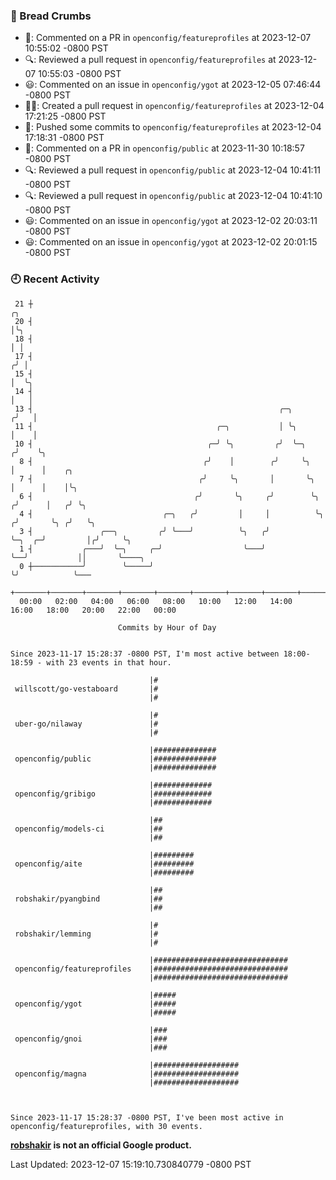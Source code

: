 ### 🍞 Bread Crumbs

 * 💬: Commented on a PR in  `openconfig/featureprofiles` at 2023-12-07 10:55:02 -0800 PST
 * 🔍: Reviewed a pull request in  `openconfig/featureprofiles` at 2023-12-07 10:55:03 -0800 PST
 * 😃: Commented on an issue in `openconfig/ygot` at 2023-12-05 07:46:44 -0800 PST
 * ✍🏼: Created a pull request in `openconfig/featureprofiles` at 2023-12-04 17:21:25 -0800 PST
 * 🚢: Pushed some commits to `openconfig/featureprofiles` at 2023-12-04 17:18:31 -0800 PST
 * 💬: Commented on a PR in  `openconfig/public` at 2023-11-30 10:18:57 -0800 PST
 * 🔍: Reviewed a pull request in  `openconfig/public` at 2023-12-04 10:41:11 -0800 PST
 * 🔍: Reviewed a pull request in  `openconfig/public` at 2023-12-04 10:41:10 -0800 PST
 * 😃: Commented on an issue in `openconfig/ygot` at 2023-12-02 20:03:11 -0800 PST
 * 😃: Commented on an issue in `openconfig/ygot` at 2023-12-02 20:01:15 -0800 PST

### 🕘 Recent Activity
```
 21 ┼                                                                            ╭╮
 20 ┤                                                                            │╰╮
 18 ┤                                                                            │ │
 17 ┤                                                                           ╭╯ │
 15 ┤                                                                           │  ╰╮
 14 ┤                                                                           │   │
 13 ┤                                                       ╭─╮                ╭╯   │
 11 ┤                                         ╭─╮           │ ╰╮               │    │
 10 ┤                                       ╭─╯ ╰╮         ╭╯  ╰─╮            ╭╯    ╰╮
  8 ┤                                      ╭╯    │        ╭╯     ╰╮           │      │    ╭╮
  7 ┤                                     ╭╯     ╰╮       │       ╰╮          │      │    │╰╮
  6 ┤                                    ╭╯       ╰╮     ╭╯        ╰╮        ╭╯      │   ╭╯ ╰╮
  4 ┤                             ╭─╮   ╭╯         │     │          ╰╮      ╭╯       ╰╮ ╭╯   ╰╮
  3 ┤               ╭──╮         ╭╯ ╰───╯          ╰╮   ╭╯           ╰─╮  ╭─╯         │╭╯     ╰╮
  1 ┤           ╭───╯  ╰─╮     ╭─╯                  ╰───╯              ╰──╯           ││       ╰────╮
  0 ┼───────────╯        ╰─────╯                                                      ╰╯            ╰───
    +───────+───────+───────+───────+───────+───────+───────+───────+───────+───────+───────+───────+────
  00:00   02:00   04:00   06:00   08:00   10:00   12:00   14:00   16:00   18:00   20:00   22:00   00:00   

						Commits by Hour of Day


Since 2023-11-17 15:28:37 -0800 PST, I'm most active between 18:00-18:59 - with 23 events in that hour.

```



```
                               |#
 willscott/go-vestaboard       |#
                               |#

                               |#
 uber-go/nilaway               |#
                               |#

                               |##############
 openconfig/public             |##############
                               |##############

                               |#############
 openconfig/gribigo            |#############
                               |#############

                               |##
 openconfig/models-ci          |##
                               |##

                               |#########
 openconfig/aite               |#########
                               |#########

                               |##
 robshakir/pyangbind           |##
                               |##

                               |#
 robshakir/lemming             |#
                               |#

                               |##############################
 openconfig/featureprofiles    |##############################
                               |##############################

                               |#####
 openconfig/ygot               |#####
                               |#####

                               |###
 openconfig/gnoi               |###
                               |###

                               |###################
 openconfig/magna              |###################
                               |###################



Since 2023-11-17 15:28:37 -0800 PST, I've been most active in openconfig/featureprofiles, with 30 events.

```
**[robshakir](mailto:robjs@google.com) is not an official Google product.**  


Last Updated: 2023-12-07 15:19:10.730840779 -0800 PST
